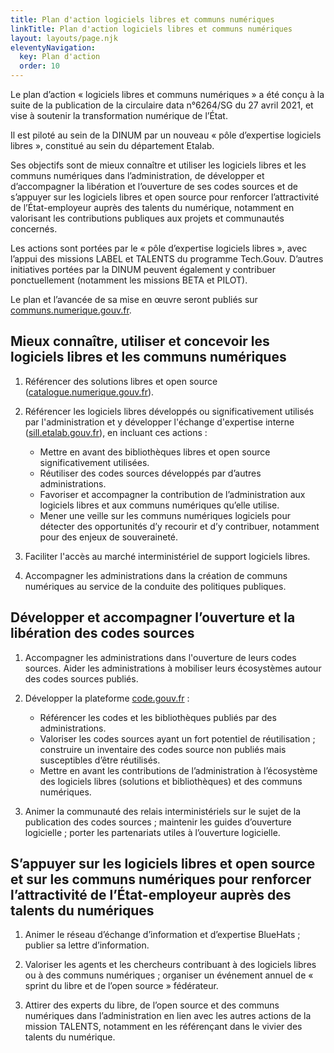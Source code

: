 ```yaml
---
title: Plan d'action logiciels libres et communs numériques
linkTitle: Plan d'action logiciels libres et communs numériques
layout: layouts/page.njk
eleventyNavigation:
  key: Plan d'action
  order: 10
---
```


<!-- <div class="fr-highlight"> -->
<!-- 	<p>Télécharger [le plan d'action en PDF](/img/DINUM-plan-action-logiciels-libres-communs-numeriques-20211104.pdf).</p> -->
<!-- </div> -->

Le plan d’action « logiciels libres et communs numériques » a été conçu à la suite de la publication de la circulaire data n°6264/SG du 27 avril 2021, et vise à soutenir la transformation numérique de l’État.

Il est piloté au sein de la DINUM par un nouveau « pôle d’expertise logiciels libres », constitué au sein du département Etalab.

Ses objectifs sont de mieux connaître et utiliser les logiciels libres et les communs numériques dans l’administration, de développer et d’accompagner la libération et l’ouverture de ses codes sources et de s’appuyer sur les logiciels libres et open source pour renforcer l’attractivité de l’État-employeur auprès des talents du numérique, notamment en valorisant les contributions publiques aux projets et communautés concernés.

Les actions sont portées par le « pôle d’expertise logiciels libres », avec l’appui des missions LABEL et TALENTS du programme Tech.Gouv. D’autres initiatives portées par la DINUM peuvent également y contribuer ponctuellement (notamment les missions BETA et PILOT).

Le plan et l’avancée de sa mise en œuvre seront publiés sur [communs.numerique.gouv.fr](https://communs.numerique.gouv.fr).

## Mieux connaître, utiliser et concevoir les logiciels libres et les communs numériques

1. Référencer des solutions libres et open source ([catalogue.numerique.gouv.fr](https://catalogue.numerique.gouv.fr)).

2. Référencer les logiciels libres développés ou significativement utilisés par l'administration et y développer l'échange d'expertise interne ([sill.etalab.gouv.fr](https://sill.etalab.gouv.fr)), en incluant ces actions :
       
   - Mettre en avant des bibliothèques libres et open source significativement utilisées.
   - Réutiliser des codes sources développés par d’autres administrations.
   - Favoriser et accompagner la contribution de l’administration aux logiciels libres et aux communs numériques qu’elle utilise.
   - Mener une veille sur les communs numériques logiciels pour détecter des opportunités d’y recourir et d’y contribuer, notamment pour des enjeux de souveraineté.

3. Faciliter l'accès au marché interministériel de support logiciels libres.

4. Accompagner les administrations dans la création de communs numériques au service de la conduite des politiques publiques.

## Développer et accompagner l’ouverture et la libération des codes sources

1. Accompagner les administrations dans l'ouverture de leurs codes sources. Aider les administrations à mobiliser leurs écosystèmes autour des codes sources publiés.

2. Développer la plateforme [code.gouv.fr](https://code.gouv.fr) :
    - Référencer les codes et les bibliothèques publiés par des administrations.
    - Valoriser les codes sources ayant un fort potentiel de réutilisation ; construire un inventaire des codes source non publiés mais susceptibles d’être réutilisés.
    - Mettre en avant les contributions de l’administration à l’écosystème des logiciels libres (solutions et bibliothèques) et des communs numériques.

3. Animer la communauté des relais interministériels sur le sujet de la publication des codes sources ; maintenir les guides d’ouverture logicielle ; porter les partenariats utiles à l’ouverture logicielle.

## S’appuyer sur les logiciels libres et open source et sur les communs numériques pour renforcer l’attractivité de l’État-employeur auprès des talents du numériques

1. Animer le réseau d’échange d’information et d’expertise BlueHats ; publier sa lettre d’information.

2. Valoriser les agents et les chercheurs contribuant à des logiciels libres ou à des communs numériques ; organiser un événement annuel de « sprint du libre et de l’open source » fédérateur.

3. Attirer des experts du libre, de l’open source et des communs numériques dans l’administration en lien avec les autres actions de la mission TALENTS, notamment en les référençant dans le vivier des talents du numérique.
